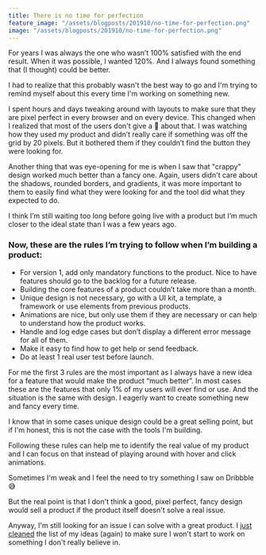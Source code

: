 ```yaml
---
title: There is no time for perfection
feature_image: "/assets/blogposts/201910/no-time-for-perfection.png"
image: "/assets/blogposts/201910/no-time-for-perfection.png"
---
```


For years I was always the one who wasn’t 100% satisfied with the end result. When it was possible, I wanted 120%. And I always found something that (I thought) could be better.

<!-- more -->
I had to realize that this probably wasn't the best way to go and I'm trying to remind myself about this every time I'm working on something new.

I spent hours and days tweaking around with layouts to make sure that they are pixel perfect in every browser and on every device. This changed when I realized that most of the users don't give a 💩 about that. I was watching how they used my product and didn’t really care if something was off the grid by 20 pixels. But it bothered them if they couldn’t find the button they were looking for.

Another thing that was eye-opening for me is when I saw that "crappy" design worked much better than a fancy one. Again, users didn't care about the shadows, rounded borders, and gradients, it was more important to them to easily find what they were looking for and the tool did what they expected to do.

I think I’m still waiting too long before going live with a product but I’m much closer to the ideal state than I was a few years ago.

### Now, these are the rules I’m trying to follow when I’m building a product:
* For version 1, add only mandatory functions to the product. Nice to have features should go to the backlog for a future release.
* Building the core features of a product couldn’t take more than a month.
* Unique design is not necessary, go with a UI kit, a template, a framework or use elements from previous products.
* Animations are nice, but only use them if they are necessary or can help to understand how the product works.
* Handle and log edge cases but don’t display a different error message for all of them.
* Make it easy to find how to get help or send feedback.
* Do at least 1 real user test before launch.

For me the first 3 rules are the most important as I always have a new idea for a feature that would make the product “much better”. In most cases these are the features that only 1% of my users will ever find or use.
And the situation is the same with design. I eagerly want to create something new and fancy every time.

I know that in some cases unique design could be a great selling point, but if I'm honest, this is not the case with the tools I'm building.

Following these rules can help me to identify the real value of my product and I can focus on that instead of playing around with hover and click animations.

Sometimes I'm weak and I feel the need to try something I saw on Dribbble 😅

But the real point is that I don't think a good, pixel perfect, fancy design would sell a product if the product itself doesn't solve a real issue.

Anyway, I'm still looking for an issue I can solve with a great product. I [just cleaned](https://twitter.com/feriforgacs/status/1183762772338860032) the list of my ideas (again) to make sure I won't start to work on something I don't really believe in.